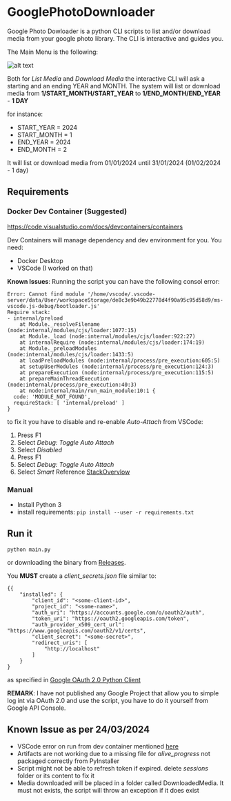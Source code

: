 # GooglePhotoDownloader

Google Photo Dowloader is a python CLI scripts to list and/or download media from your google photo library.
The CLI is interactive and guides you.

The Main Menu is the following:

![alt text](image.png)

Both for *List Media* and *Download Media* the interactive CLI will ask a starting and an ending YEAR and MONTH. The system will list or download media from **1/START_MONTH/START_YEAR** to **1/END_MONTH/END_YEAR** - **1 DAY**

for instance:
- START_YEAR = 2024
- START_MONTH = 1
- END_YEAR = 2024
- END_MONTH = 2

It will list or download media from 01/01/2024 until 31/01/2024 (01/02/2024 - 1 day)

## Requirements
### Docker Dev Container (Suggested)
https://code.visualstudio.com/docs/devcontainers/containers

Dev Containers will manage dependency and dev environment for you. You need:
- Docker Desktop
- VSCode (I worked on that)

**Known Issues**:
Running the script you can have the following consol error: 
```
Error: Cannot find module '/home/vscode/.vscode-server/data/User/workspaceStorage/de8c3e9b49b22778d4f90a95c95d58d9/ms-vscode.js-debug/bootloader.js'
Require stack:
- internal/preload
    at Module._resolveFilename (node:internal/modules/cjs/loader:1077:15)
    at Module._load (node:internal/modules/cjs/loader:922:27)
    at internalRequire (node:internal/modules/cjs/loader:174:19)
    at Module._preloadModules (node:internal/modules/cjs/loader:1433:5)
    at loadPreloadModules (node:internal/process/pre_execution:605:5)
    at setupUserModules (node:internal/process/pre_execution:124:3)
    at prepareExecution (node:internal/process/pre_execution:115:5)
    at prepareMainThreadExecution (node:internal/process/pre_execution:40:3)
    at node:internal/main/run_main_module:10:1 {
  code: 'MODULE_NOT_FOUND',
  requireStack: [ 'internal/preload' ]
}
```
to fix it you have to disable and re-enable *Auto-Attach* from VSCode: 
1. Press F1
2. Select *Debug: Toggle Auto Attach*
3. Select *Disabled*
4. Press F1
5. Select *Debug: Toggle Auto Attach*
6. Select *Smart*
Reference [StackOvervlow](https://stackoverflow.com/questions/75708866/vscode-dev-container-fails-to-load-ms-vscode-js-debug-extension-correctly)

### Manual
- Install Python 3
- install requirements: `pip install --user -r requirements.txt`

## Run it
`python main.py`

or downloading the binary from [Releases](https://github.com/PaoloOranges/GooglePhotoDownloader/releases).

You **MUST** create a *client_secrets.json* file similar to:
```
{{
    "installed": {
        "client_id": "<some-client-id>",
        "project_id": "<some-name>",
        "auth_uri": "https://accounts.google.com/o/oauth2/auth",
        "token_uri": "https://oauth2.googleapis.com/token",
        "auth_provider_x509_cert_url": "https://www.googleapis.com/oauth2/v1/certs",
        "client_secret": "<some-secret>",
        "redirect_uris": [
            "http://localhost"
        ]
    }
}
```
as specified in [Google OAuth 2.0 Python Client](https://github.com/googleapis/google-api-python-client/blob/main/docs/oauth.md)

**REMARK**: I have not published any Google Project that allow you to simple log int via OAuth 2.0 and use the script, you have to do it yourself from Google API Console. 

## Known Issue as per 24/03/2024

- VSCode error on run from dev container mentioned [here](https://github.com/PaoloOranges/GooglePhotoDownloader?tab=readme-ov-file#docker-dev-container-suggested)
- Artifacts are not working due to a missing file for *alive_progress* not packaged correctly from PyInstaller 
- Script might not be able to refresh token if expired. delete *sessions* folder or its content to fix it
- Media downloaded will be placed in a folder called DownloadedMedia. It must not exists, the script will throw an exception if it does exist
